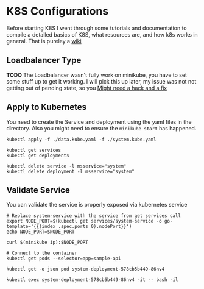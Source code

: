 # K8S Configurations
Before starting K8S I went through some tutorials and documentation to compile a detailed basics of K8S, what resources are, and how k8s works in general. That is pureley a [wiki](https://github.com/DeadlyChambers/soinshane-k8s)

## Loadbalancer Type
**TODO**
The Loadbalancer wasn't fully work on minikube, you have to set some stuff up to get it working. I will pick this up later, my issue was not not getting out of pending state, so you [Might need a hack and a fix](https://minikube.sigs.k8s.io/docs/handbook/accessing/#loadbalancer-access)
## Apply to Kubernetes
You need to create the Service and deployment using the yaml files in the directory. Also you might need to ensure the  `minikube start` has happened.

```
kubectl apply -f ./data.kube.yaml -f ./system.kube.yaml 

kubectl get services
kubectl get deployments

kubectl delete service -l msservice="system"
kubectl delete deployment -l msservice="system"
```

## Validate Service
You can validate the service is properly exposed via kubernetes service
```
# Replace system-service with the service from get services call
export NODE_PORT=$(kubectl get services/system-service -o go-template='{{(index .spec.ports 0).nodePort}}')
echo NODE_PORT=$NODE_PORT

curl $(minikube ip):$NODE_PORT

# Connect to the container
kubectl get pods --selector=app=sample-api

kubectl get -o json pod system-deployment-578cb5b449-86nv4

kubectl exec system-deployment-578cb5b449-86nv4 -it -- bash -il
```